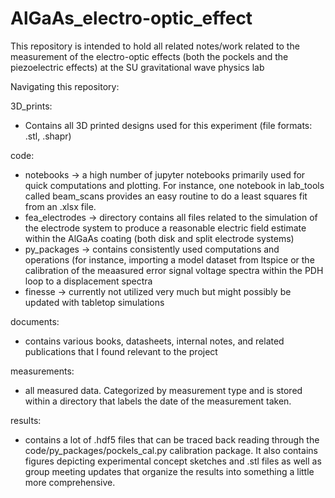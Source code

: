 # AlGaAs_electro-optic_effect
This repository is intended to hold all related notes/work related to the measurement of the electro-optic effects (both the pockels and the piezoelectric effects) at the SU gravitational wave physics lab

Navigating this repository:

3D_prints:
- Contains all 3D printed designs used for this experiment (file formats: .stl, .shapr)

<script src="https://embed.github.com/view/3d/dancvan/AlGaAs_electrooptic_effect/blob/master/3D_prints/design_v1/optic_and_electrode_mount_orthoplanar_spring.stl"></script>

code:
- notebooks -> a high number of jupyter notebooks primarily used for quick computations and plotting. For instance, one notebook in lab_tools called beam_scans provides an easy routine to do a least squares fit from an .xlsx file.  
- fea_electrodes -> directory contains all files related to the simulation of the electrode system to produce a reasonable electric field estimate within the AlGaAs coating (both disk and split electrode systems)
- py_packages -> contains consistently used computations and operations (for instance, importing a model dataset from ltspice or the calibration of the meaasured error signal voltage spectra within the PDH loop to a displacement spectra
- finesse -> currently not utilized very much but might possibly be updated with tabletop simulations

documents:
- contains various books, datasheets, internal notes, and related publications that I found relevant to the project

measurements:
- all measured data. Categorized by measurement type and is stored within a directory that labels the date of the measurement taken.

results:
- contains a lot of .hdf5 files that can be traced back reading through the code/py_packages/pockels_cal.py calibration package. It also contains figures depicting experimental concept sketches and .stl files as well as group meeting updates that organize the results into something a little more comprehensive.  
